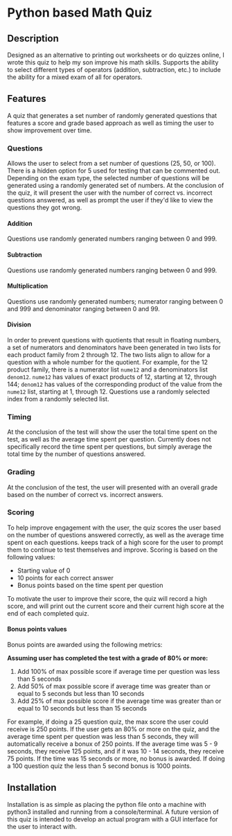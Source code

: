 # Python based Math Quiz
## Description
Designed as an alternative to printing out worksheets or do quizzes online, I wrote this quiz to help my son improve his math skills. Supports the ability to select different types of operators (addition, subtraction, etc.) to include the ability for a mixed exam of all for operators.

## Features
A quiz that generates a set number of randomly generated questions that features a score and grade based approach as well as timing the user to show improvement over time. 

### Questions
Allows the user to select from a set number of questions (25, 50, or 100). There is a hidden option for 5 used for testing that can be commented out. Depending on the exam type, the selected number of questions will be generated using a randomly generated set of numbers. At the conclusion of the quiz, it will present the user with the number of correct vs. incorrect questions answered, as well as prompt the user if they'd like to view the questions they got wrong.

#### Addition
Questions use randomly generated numbers ranging between 0 and 999.

#### Subtraction
Questions use randomly generated numbers ranging between 0 and 999.

#### Multiplication
Questions use randomly generated numbers; numerator ranging between 0 and 999 and denominator ranging between 0 and 99.

#### Division
In order to prevent questions with quotients that result in floating numbers, a set of numerators and denominators have been generated in two lists for each product family from 2 through 12. The two lists align to allow for a question with a whole number for the quotient. For example, for the 12 product family, there is a numerator list `nume12` and a denominators list `denom12`. `nume12` has values of exact products of 12, starting at 12, through 144; `denom12` has values of the corresponding product of the value from the `nume12` list, starting at 1, through 12. Questions use a randomly selected index from a randomly selected list.

### Timing
At the conclusion of the test will show the user the total time spent on the test, as well as the average time spent per question. Currently does not specifically record the time spent per questions, but simply average the total time by the number of questions answered.

### Grading
At the conclusion of the test, the user will presented with an overall grade based on the number of correct vs. incorrect answers.

### Scoring
To help improve engagement with the user, the quiz scores the user based on the number of questions answered correctly, as well as the average time spent on each questions. keeps track of a high score for the user to prompt them to continue to test themselves and improve. Scoring is based on the following values:

- Starting value of 0
- 10 points for each correct answer
- Bonus points based on the time spent per question

To motivate the user to improve their score, the quiz will record a high score, and will print out the current score and their current high score at the end of each completed quiz.

#### Bonus points values
Bonus points are awarded using the following metrics:

**Assuming user has completed the test with a grade of 80% or more:**
1. Add 100% of max possible score if average time per question was  less than 5 seconds
2. Add 50% of max possible score if average time was greater than or equal to 5 seconds but less than 10 seconds
3. Add 25% of max possible score if the average time was greater than or equal to 10 seconds but less than 15 seconds

For example, if doing a 25 question quiz, the max score the user could receive is 250 points. If the user gets an 80% or more on the quiz, and the average time spent per question was less than 5 seconds, they will automatically receive a bonux of 250 points. If the average time was 5 - 9 seconds, they receive 125 points, and if it was 10 - 14 seconds, they receive 75 points. If the time was 15 seconds or more, no bonus is awarded. If doing a 100 question quiz the less than 5 second bonus is 1000 points. 


## Installation
Installation is as simple as placing the python file onto a machine with python3 installed and running from a console/terminal. A future version of this quiz is intended to develop an actual program with a GUI interface for the user to interact with.
